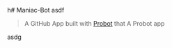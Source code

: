 h# Maniac-Bot
asdf
> A GitHub App built with [Probot](https://github.com/probot/probot) that A Probot app


asdg
